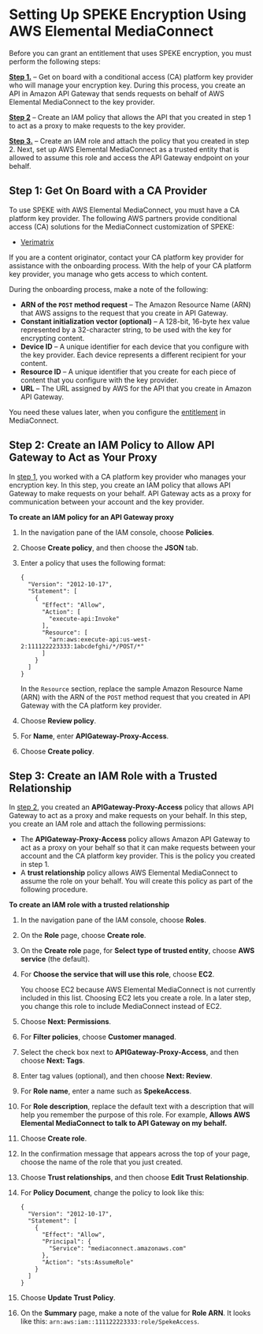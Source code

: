 # Setting Up SPEKE Encryption Using AWS Elemental MediaConnect<a name="encryption-speke-set-up"></a>

Before you can grant an entitlement that uses SPEKE encryption, you must perform the following steps:

**[Step 1\.](#encryption-speke-set-up-on-board-key-provider)** – Get on board with a conditional access \(CA\) platform key provider who will manage your encryption key\. During this process, you create an API in Amazon API Gateway that sends requests on behalf of AWS Elemental MediaConnect to the key provider\. 

**[Step 2](#encryption-speke-set-up-create-iam-policy)** – Create an IAM policy that allows the API that you created in step 1 to act as a proxy to make requests to the key provider\.

**[Step 3\.](#encryption-speke-set-up-create-iam-role)** – Create an IAM role and attach the policy that you created in step 2\. Next, set up AWS Elemental MediaConnect as a trusted entity that is allowed to assume this role and access the API Gateway endpoint on your behalf\.

## Step 1: Get On Board with a CA Provider<a name="encryption-speke-set-up-on-board-key-provider"></a>

To use SPEKE with AWS Elemental MediaConnect, you must have a CA platform key provider\. The following AWS partners provide conditional access \(CA\) solutions for the MediaConnect customization of SPEKE:
+ [Verimatrix](https://aws.amazon.com/partners/find/partnerdetails/?n=Verimatrix&id=001E000000be2SEIAY)

If you are a content originator, contact your CA platform key provider for assistance with the onboarding process\. With the help of your CA platform key provider, you manage who gets access to which content\. 

During the onboarding process, make a note of the following:
+ **ARN of the `POST` method request** – The Amazon Resource Name \(ARN\) that AWS assigns to the request that you create in API Gateway\.
+ **Constant initialization vector \(optional\)** – A 128\-bit, 16\-byte hex value represented by a 32\-character string, to be used with the key for encrypting content\.
+ **Device ID** – A unique identifier for each device that you configure with the key provider\. Each device represents a different recipient for your content\.
+ **Resource ID** – A unique identifier that you create for each piece of content that you configure with the key provider\.
+ **URL** – The URL assigned by AWS for the API that you create in Amazon API Gateway\.

You need these values later, when you configure the [entitlement](entitlements-grant.md) in MediaConnect\. 

## Step 2: Create an IAM Policy to Allow API Gateway to Act as Your Proxy<a name="encryption-speke-set-up-create-iam-policy"></a>

In [step 1](#encryption-speke-set-up-on-board-key-provider), you worked with a CA platform key provider who manages your encryption key\. In this step, you create an IAM policy that allows API Gateway to make requests on your behalf\. API Gateway acts as a proxy for communication between your account and the key provider\. 

**To create an IAM policy for an API Gateway proxy**

1. In the navigation pane of the IAM console, choose **Policies**\.

1. Choose **Create policy**, and then choose the **JSON** tab\.

1. Enter a policy that uses the following format:

   ```
   {
     "Version": "2012-10-17",
     "Statement": [
       {
         "Effect": "Allow",
         "Action": [
           "execute-api:Invoke"
         ],
         "Resource": [
           "arn:aws:execute-api:us-west-2:111122223333:1abcdefghi/*/POST/*"
         ]
       }
     ]
   }
   ```

   In the `Resource` section, replace the sample Amazon Resource Name \(ARN\) with the ARN of the `POST` method request that you created in API Gateway with the CA platform key provider\.

1. Choose **Review policy**\.

1. For **Name**, enter **APIGateway\-Proxy\-Access**\.

1. Choose **Create policy**\.

## Step 3: Create an IAM Role with a Trusted Relationship<a name="encryption-speke-set-up-create-iam-role"></a>

In [step 2](#encryption-speke-set-up-create-iam-policy), you created an **APIGateway\-Proxy\-Access** policy that allows API Gateway to act as a proxy and make requests on your behalf\. In this step, you create an IAM role and attach the following permissions: 
+ The **APIGateway\-Proxy\-Access** policy allows Amazon API Gateway to act as a proxy on your behalf so that it can make requests between your account and the CA platform key provider\. This is the policy you created in step 1\.
+ A **trust relationship** policy allows AWS Elemental MediaConnect to assume the role on your behalf\. You will create this policy as part of the following procedure\.

**To create an IAM role with a trusted relationship**

1. In the navigation pane of the IAM console, choose **Roles**\.

1. On the **Role** page, choose **Create role**\. 

1. On the **Create role** page, for **Select type of trusted entity**, choose **AWS service** \(the default\)\.

1. For **Choose the service that will use this role**, choose **EC2**\. 

   You choose EC2 because AWS Elemental MediaConnect is not currently included in this list\. Choosing EC2 lets you create a role\. In a later step, you change this role to include MediaConnect instead of EC2\.

1. Choose **Next: Permissions**\.

1. For **Filter policies**, choose **Customer managed**\.

1. Select the check box next to **APIGateway\-Proxy\-Access**, and then choose **Next: Tags**\.

1. Enter tag values \(optional\), and then choose **Next: Review**\.

1. For **Role name**, enter a name such as **SpekeAccess**\.

1. For **Role description**, replace the default text with a description that will help you remember the purpose of this role\. For example, **Allows AWS Elemental MediaConnect to talk to API Gateway on my behalf\.**

1. Choose **Create role**\.

1. In the confirmation message that appears across the top of your page, choose the name of the role that you just created\.

1. Choose **Trust relationships**, and then choose **Edit Trust Relationship**\.

1. For **Policy Document**, change the policy to look like this: 

   ```
   {
     "Version": "2012-10-17",
     "Statement": [
       {
         "Effect": "Allow",
         "Principal": {
           "Service": "mediaconnect.amazonaws.com"
         },
         "Action": "sts:AssumeRole"
       }
     ]
   }
   ```

1. Choose **Update Trust Policy**\.

1. On the **Summary** page, make a note of the value for **Role ARN**\. It looks like this: `arn:aws:iam::111122223333:role/SpekeAccess`\.